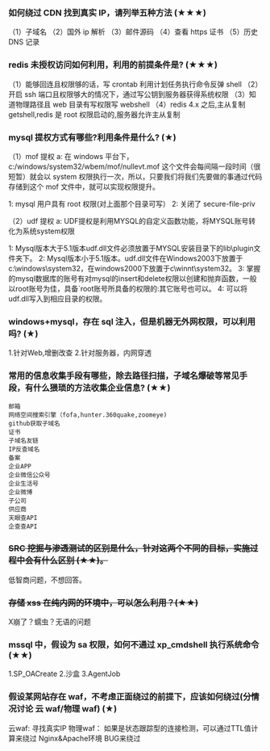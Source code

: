 ### 如何绕过 CDN 找到真实 IP，请列举五种方法 (★★★)

（1）子域名
（2）国外 ip 解析
（3）邮件源码
（4）查看 https 证书
（5）历史 DNS 记录

### redis 未授权访问如何利用，利用的前提条件是? (★★★)

（1）能够回连且权限够的话，写 crontab 利用计划任务执行命令反弹 shell
（2）开启 ssh 端口且权限够大的情况下，通过写公钥到服务器获得系统权限
（3）知道物理路径且 web 目录有写权限写 webshell
（4）redis 4.x 之后,主从复制 getshell,redis 是 root 权限启动的,服务器允许主从复制

### mysql 提权方式有哪些?利用条件是什么? (★)

（1）mof 提权
a: 在 windows 平台下，c:/windows/system32/wbem/mof/nullevt.mof 这个文件会每间隔一段时间（很短暂）就会以 system 权限执行一次，所以，只要我们将我们先要做的事通过代码存储到这个 mof 文件中，就可以实现权限提升。

1: mysql 用户具有 root 权限(对上面那个目录可写）
2: 关闭了 secure-file-priv

（2）udf 提权
a: UDF提权是利用MYSQL的自定义函数功能，将MYSQL账号转化为系统system权限

1: Mysql版本大于5.1版本udf.dll文件必须放置于MYSQL安装目录下的lib\plugin文件夹下。
2: Mysql版本小于5.1版本。udf.dll文件在Windows2003下放置于c:\windows\system32，在windows2000下放置于c\winnt\system32。
3: 掌握的mysql数据库的账号有对mysql的insert和delete权限以创建和抛弃函数，一般以root账号为佳，具备`root账号所具备的权限的:其它账号也可以。
4: 可以将udf.dll写入到相应目录的权限。

### windows+mysql，存在 sql 注入，但是机器无外网权限，可以利用吗? (★)
1.针对Web,增删改查
2.针对服务器，内网穿透

### 常用的信息收集手段有哪些，除去路径扫描，子域名爆破等常见手段，有什么猥琐的方法收集企业信息? (★★)
    邮箱
    网络空间搜索引擎（fofa,hunter.360quake,zoomeye)
    github获取子域名
    证书
    子域名友链
    IP反查域名
    备案
    企业APP
    企业微信公众号
    企业生活号
    企业微博
    子公司
    供应商
    天眼查API
    企查查API

### ~~SRC 挖掘与渗透测试的区别是什么，针对这两个不同的目标，实施过程中会有什么区别 (★★)。~~
低智商问题，不想回答。

### ~~存储 xss 在纯内网的环境中，可以怎么利用？(★★)~~
X崩了？蠕虫？无语的问题

### mssql 中，假设为 sa 权限，如何不通过 xp_cmdshell 执行系统命令 (★★)
1.SP_OACreate
2.沙盒
3.AgentJob

### 假设某网站存在 waf，不考虑正面绕过的前提下，应该如何绕过(分情况讨论 云 waf/物理 waf) (★)
云waf:
    寻找真实IP
物理waf：
    如果是状态跟踪型的连接检测，可以通过TTL值计算来绕过
    Nginx&Apache环境 BUG来绕过